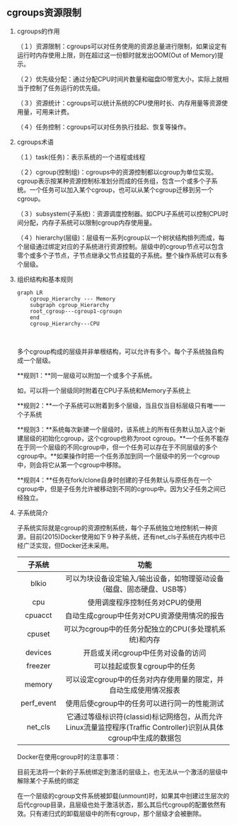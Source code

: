 ## **cgroups资源限制**

1. cgroups的作用

   （１）资源限制：cgroups可以对任务使用的资源总量进行限制，如果设定有运行时内存使用上限，则在超过这一份额时就发出OOM(Out of Memory)提示。

   （２）优先级分配：通过分配CPU时间片数量和磁盘IO带宽大小，实际上就相当于控制了任务运行的优先级。

   （３）资源统计：cgroups可以统计系统的CPU使用时长、内存用量等资源使用量，可用来计费。

   （４）任务控制：cgroups可以对任务执行挂起、恢复等操作。

2. cgroups术语

   （１）task(任务)：表示系统的一个进程或线程

   （２）cgroup(控制组)：cgroups中的资源控制都以cgroup为单位实现。cgroup表示按某种资源控制标准划分而成的任务组，包含一个或多个子系统。一个任务可以加入某个cgroup，也可以从某个cgroup迁移到另一个cgroup。

   （３）subsystem(子系统)：资源调度控制器。如CPU子系统可以控制CPU时间分配，内存子系统可以限制cgroup内存使用量。

   （４）hierarchy(层级)：层级有一系列cgroup以一个树状结构排列而成，每个层级通过绑定对应的子系统进行资源控制。层级中的cgroup节点可以包含零个或多个子节点，子节点继承父节点挂载的子系统。整个操作系统可以有多个层级。

3. 组织结构和基本规则

   ```mermaid
   graph LR
       cgroup_Hierarchy --- Memory
       subgraph cgroup_Hierarchy
       root_cgroup---cgroup1-cgroupn
       end
       cgroup_Hierarchy---CPU
   ```

   ​

   多个cgroup构成的层级并非单根结构，可以允许有多个。每个子系统独自构成一个层级。

   **规则1：**同一层级可以附加一个或多个子系统。

   如，可以将一个层级同时附着在CPU子系统和Memory子系统上

   **规则2：**一个子系统可以附着到多个层级，当且仅当目标层级只有唯一一个子系统

   **规则3：**系统每次新建一个层级时，该系统上的所有任务默认加入这个新建层级的初始化cgroup，这个cgroup也称为root cgroup。**一个任务不能存在于同一个层级的不同cgroup中，但一个任务可以存在于不同层级的多个cgroup中。**如果操作时把一个任务添加到同一个层级中的另一个cgroup中，则会将它从第一个cgroup中移除。

   **规则4：**任务在fork/clone自身时创建的子任务默认与原任务在一个cgroup中，但是子任务允许被移动到不同的cgroup中。因为父子任务之间已经独立。

4. 子系统简介

   子系统实际就是cgroup的资源控制系统，每个子系统独立地控制机一种资源，目前(2015)Docker使用如下９种子系统，还有net_cls子系统在内核中已经广泛实现，但Docker还未采用。

   |    子系统     |                    功能                    |
   | :--------: | :--------------------------------------: |
   |   blkio    |  可以为块设备设定输入/输出设备，如物理驱动设备（磁盘、固态硬盘、USB等）   |
   |    cpu     |            使用调度程序控制任务对CPU的使用             |
   |  cpuacct   |        自动生成cgroup中任务对CPU资源使用情况的报告        |
   |   cpuset   |     可以为cgroup中的任务分配独立的CPU(多处理机系统)和内存     |
   |  devices   |           开启或关闭cgroup中任务对设备的访问           |
   |  freezer   |            可以挂起或恢复cgroup中的任务             |
   |   memory   |   可以设定cgroup中的任务对内存使用量的限定，并自动生成使用情况报表    |
   | perf_event |        使用后使cgroup中的任务可以进行同一的性能测试         |
   |  net_cls   | 它通过等级标识符(classid)标记网络包，从而允许Linux流量监控程序(Traffic Controller)识别从具体cgroup中生成的数据包 |

   Docker在使用cgroup时的注意事项：

   目前无法将一个新的子系统绑定到激活的层级上，也无法从一个激活的层级中解除某个子系统的绑定

   在一个层级的cgroup文件系统被卸载(unmount)时，如果其中创建过生层次的后代cgroup目录，且层级也处于激活状态，那么其后代cgroup的配置依然有效。只有递归式的卸载层级中的所有cgroup，那个层级才会被删除。